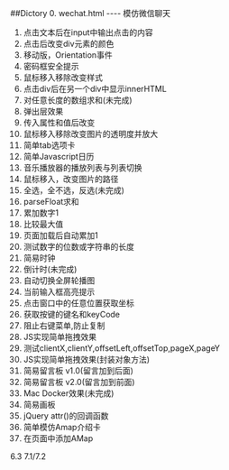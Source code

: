 ##Dictory
0. wechat.html ---- 模仿微信聊天
1. 点击文本后在input中输出点击的内容
2. 点击后改变div元素的颜色
3. 移动版，Orientation事件
4. 密码框安全提示
5. 鼠标移入移除改变样式
6. 点击div后在另一个div中显示innerHTML
7. 对任意长度的数组求和(未完成)
8. 弹出层效果
9. 传入属性和值后改变
10. 鼠标移入移除改变图片的透明度并放大
11. 简单tab选项卡
12. 简单Javascript日历
13. 音乐播放器的播放列表与列表切换
14. 鼠标移入，改变图片的路径
15. 全选，全不选，反选(未完成)
16. parseFloat求和
17. 累加数字1
18. 比较最大值
19. 页面加载后自动累加1
20. 测试数字的位数或字符串的长度
21. 简易时钟
22. 倒计时(未完成)
23. 自动切换全屏轮播图
24. 当前输入框高亮提示
25. 点击窗口中的任意位置获取坐标
26. 获取按键的键名和keyCode
27. 阻止右键菜单,防止复制
28. JS实现简单拖拽效果
29. 测试clientX,clientY,offsetLeft,offsetTop,pageX,pageY
30. JS实现简单拖拽效果(封装对象方法)
31. 简易留言板 v1.0(留言加到后面)
32. 简易留言板 v2.0(留言加到前面)
33. Mac Docker效果(未完成)
34. 简易画板
35. jQuery attr()的回调函数
36. 简单模仿Amap介绍卡
37. 在页面中添加AMap



6.3
7.1/7.2